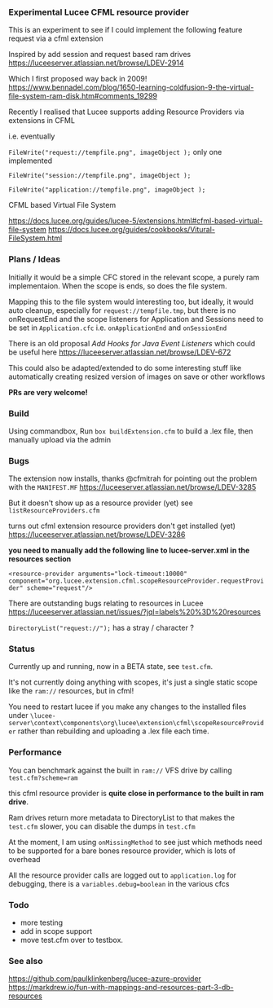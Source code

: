 ### Experimental Lucee CFML resource provider

This is an experiment to see if I could implement the following feature request via a cfml extension

Inspired by add session and request based ram drives https://luceeserver.atlassian.net/browse/LDEV-2914

Which I first proposed way back in 2009! https://www.bennadel.com/blog/1650-learning-coldfusion-9-the-virtual-file-system-ram-disk.htm#comments_19299

Recently I realised that Lucee supports adding Resource Providers via extensions in CFML

i.e.  eventually

`FileWrite("request://tempfile.png", imageObject );` only one implemented

`FileWrite("session://tempfile.png", imageObject );`

`FileWrite("application://tempfile.png", imageObject );`

CFML based Virtual File System

https://docs.lucee.org/guides/lucee-5/extensions.html#cfml-based-virtual-file-system
https://docs.lucee.org/guides/cookbooks/Vitural-FileSystem.html

### Plans / Ideas

Initially it would be a simple CFC stored in the relevant scope, a purely ram implementaion. When the scope is ends, so does the file system.

Mapping this to the file system would interesting too, but ideally,  it would auto cleanup, especially for `request://tempfile.tmp`, but there is no onRequestEnd and the scope listeners for Application and Sessions need to be set in `Application.cfc` i.e. `onApplicationEnd` and `onSessionEnd`

There is an old proposal *Add Hooks for Java Event Listeners* which could be useful here
https://luceeserver.atlassian.net/browse/LDEV-672

This could also be adapted/extended to do some interesting stuff like automatically creating resized version of images on save or other workflows

**PRs are very welcome!**

### Build

Using commandbox, Run `box buildExtension.cfm` to build a .lex file, then manually upload via the admin

### Bugs

The extension now installs, thanks @cfmitrah for pointing out the problem with the `MANIFEST.MF` https://luceeserver.atlassian.net/browse/LDEV-3285

But it doesn't show up as a resource provider (yet) see `listResourceProviders.cfm`

turns out cfml extension resource providers don't get installed (yet) https://luceeserver.atlassian.net/browse/LDEV-3286

**you need to manually add the following line to lucee-server.xml in the resources section**

`<resource-provider arguments="lock-timeout:10000" component="org.lucee.extension.cfml.scopeResourceProvider.requestProvider" scheme="request"/>`

There are outstanding bugs relating to resources in Lucee https://luceeserver.atlassian.net/issues/?jql=labels%20%3D%20resources

`DirectoryList("request://");` has a stray / character ?

### Status

Currently up and running, now in a BETA state, see `test.cfm`. 

It's not currently doing anything with scopes, it's just a single static scope like the `ram://` resources, but in cfml!

You need to restart lucee if you make any changes to the installed files under `\lucee-server\context\components\org\lucee\extension\cfml\scopeResourceProvider` rather than rebuilding and uploading a .lex file each time.

### Performance

You can benchmark against the built in `ram://` VFS drive by calling `test.cfm?scheme=ram`

this cfml resource provider is **quite close in performance to the built in ram drive**. 

Ram drives return more metadata to DirectoryList to that makes the `test.cfm` slower, you can disable the dumps in `test.cfm`

At the moment, I am using `onMissingMethod` to see just which methods need to be supported for a bare bones resource provider, which is lots of overhead

All the resource provider calls are logged out to `application.log` for debugging, there is a `variables.debug=boolean` in the various cfcs

### Todo

- more testing
- add in scope support
- move test.cfm over to testbox.

### See also

https://github.com/paulklinkenberg/lucee-azure-provider
https://markdrew.io/fun-with-mappings-and-resources-part-3-db-resources
